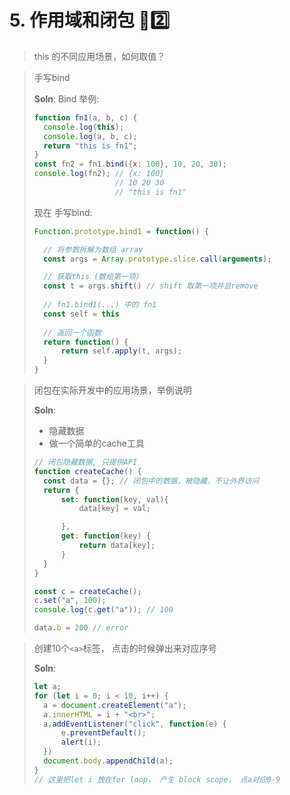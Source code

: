 # 5. 作用域和闭包 🗻2️⃣



> this 的不同应用场景，如何取值？

> 手写bind
>
> **Soln**: Bind 举例:
>
> ```javascript
> function fn1(a, b, c) {
>   console.log(this);
>   console.log(a, b, c);
>   return "this is fn1";    
> }
> const fn2 = fn1.bind({x: 100}, 10, 20, 30);
> console.log(fn2); // {x: 100}
>                   // 10 20 30
>                   // "this is fn1"
> ```
>
> 现在 手写bind:
>
> ```javascript
> Function.prototype.bind1 = function() {
>
>   // 将参数拆解为数组 array
>   const args = Array.prototype.slice.call(arguments);
>
>   // 获取this (数组第一项)
>   const t = args.shift() // shift 取第一项并且remove
>   
>   // fn1.bind1(...) 中的 fn1
>   const self = this
>   
>   // 返回一个函数
>   return function() {
>       return self.apply(t, args);
>   }
> }
> ```

> 闭包在实际开发中的应用场景，举例说明
>
> **Soln**:
>
> * 隐藏数据
> * 做一个简单的cache工具
>
> ```javascript
> // 闭包隐藏数据, 只提供API
> function createCache() {
>   const data = {}; // 闭包中的数据，被隐藏，不让外界访问
>   return {
>       set: function(key, val){
>           data[key] = val;
>
>       },
>       get: function(key) {
>           return data[key];
>       }
>   }
> }
>
> const c = createCache();
> c.set("a", 100);
> console.log(c.get("a")); // 100
>
> data.b = 200 // error
> ```

> 创建10个`<a>`标签， 点击的时候弹出来对应序号
>
> **Soln**:
>
> ```javascript
> let a;
> for (let i = 0; i < 10, i++) {
>   a = document.createElement("a");
>   a.innerHTML = i + "<br>";
>   a.addEventListener("click", function(e) {
>       e.preventDefault();
>       alert(i);
>   })    
>   document.body.appendChild(a);
> }
> // 这里把let i 放在for loop， 产生 block scope， 点a对应0-9
> ```

